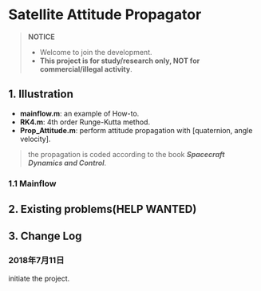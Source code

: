 # Satellite Attitude Propagator

> **NOTICE**
>* Welcome to join the development.
>* **This project is for study/research only, NOT for commercial/illegal activity**.

## 1. Illustration

* **mainflow.m**: an example of How-to.
* **RK4.m**: 4th order Runge-Kutta method.
* **Prop_Attitude.m**: perform attitude propagation with [quaternion, angle velocity].

> the propagation is coded according to the book ***Spacecraft Dynamics and Control***.

### 1.1 Mainflow

## 2. Existing problems(HELP WANTED)

## 3. Change Log

### 2018年7月11日

initiate the project.